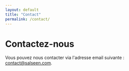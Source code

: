 ```yaml
---
layout: default
title: "Contact"
permalink: /contact/
---
```


# Contactez-nous

Vous pouvez nous contacter via l'adresse email suivante : [contact@salseen.com](mailto:contact@salseen.com).
